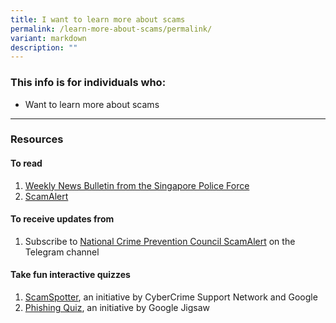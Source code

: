 ```yaml
---
title: I want to learn more about scams
permalink: /learn-more-about-scams/permalink/
variant: markdown
description: ""
---
```

### This info is for individuals who:  
* Want to learn more about scams

<hr>

### Resources
#### To read
1. [Weekly News Bulletin from the Singapore Police Force](https://www.police.gov.sg/Media-Room/Scams-Bulletin)
2. [ScamAlert](https://www.scamalert.sg/)


#### To receive updates from
1. Subscribe to  [National Crime Prevention Council ScamAlert](https://t.me/ncpcscamalert) on the Telegram channel



#### Take fun interactive quizzes
1. [ScamSpotter](https://scamspotter.org/quiz/), an initiative by CyberCrime Support Network and Google
2. [Phishing Quiz](https://phishingquiz.withgoogle.com/?hl=en-GB), an initiative by Google Jigsaw